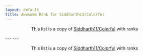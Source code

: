 ```yaml
---
layout: default
title: Awesome Rank for Siddharth11/Colorful
---
```


<p align="center">
	This list is a copy of <a href="https://github.com/Siddharth11/Colorful">Siddharth11/Colorful</a> with ranks
</p>
---
---
<p align="center">
	This list is a copy of <a href="https://github.com/Siddharth11/Colorful">Siddharth11/Colorful</a> with ranks
</p>
